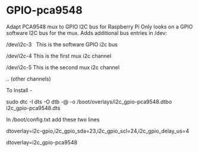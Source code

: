 # GPIO-pca9548
Adapt PCA9548 mux to GPIO I2C bus for Raspberry Pi 
Only looks on a GPIO software I2C bus for the mux.
Adds additional bus entries in /dev:

/dev/i2c-3   This is the software GPIO i2c bus

/dev/i2c-4   This is the first mux i2c channel

/dev/i2c-5   This is the second mux i2c channel

..   (other channels)

To Install - 

sudo dtc -I dts -O dtb -@ -o /boot/overlays/i2c_gpio-pca9548.dtbo i2c_gpio-pca9548.dts

In /boot/config.txt add these two lines

dtoverlay=i2c-gpio,i2c_gpio_sda=23,i2c_gpio_scl=24,i2c_gpio_delay_us=4

dtoverlay=i2c_gpio-pca9548
